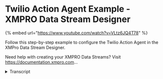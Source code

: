 # Twilio Action Agent Example - XMPRO Data Stream Designer
{% embed url="https://www.youtube.com/watch?v=VLtz6JQ4T78" %}



Follow this step-by-step example to configure the Twilio Action Agent in the XMPro Data Stream Designer.

Need help with creating your XMPRO Data Streams? Visit https://documentation.xmpro.com...
<details>
<summary>Transcript</summary>Follow this step-by-step example to configure the Twilio Action Agent in the XMPro Data Stream Designer.

Need help with creating your XMPRO Data Streams? Visit https://documentation.xmpro.com...
this example demonstrates how to use the

twilio action agent to send a

notification sms when high temperature

readings are received

first drag the agent onto the canvas

link the input to the filter and output

to the printer

save the data stream

and click on the agent to configure it

enter the account sid and authentication

token

enter the from and two numbers or select

from the input payload

enter the message with curly braces as

placeholders apply

and click configure to populate the

placeholder mappings

map these to pump id and water

temperature

apply the changes

save the data stream

publish it and let's look at the live

data view

each high temperature sends an sms via

twilio

you can download the file below to try

it out yourself

and for more information about this

agent's properties head to the

configuration page thank you
</details>